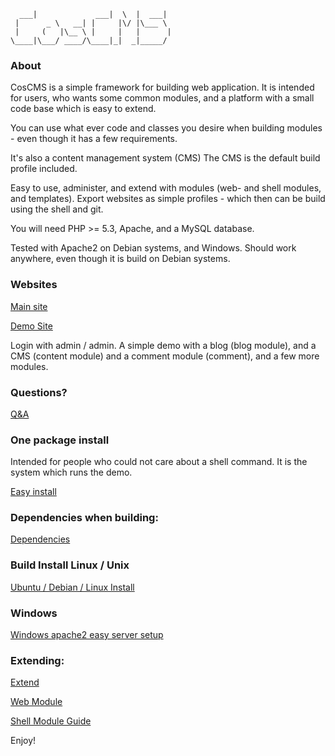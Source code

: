 


	  ___|             ___|  \  |  ___|  
	 |      _ \   __| |     |\/ |\___ \  
	 |     (   |\__ \ |     |   |      | 
	\____|\___/ ____/\____|_|  _|_____/  

### About

CosCMS is a simple framework for building web application.
It is intended for users, who wants some common modules, and a platform 
with a small code base which is easy to extend.

You can use what ever code and classes you desire when building 
modules - even though it has a few requirements. 
 
It's also a content management system (CMS) 
The CMS is the default build profile included.
 
Easy to use, administer, and extend with modules 
(web- and shell modules, and templates). 
Export websites as simple profiles - which then can be build 
using the shell and git. 

You will need PHP >= 5.3, Apache, and a MySQL database. 

Tested with Apache2 on Debian systems, and Windows. 
Should work anywhere, even though it is build on Debian systems.  

### Websites

[Main site](http://www.coscms.org)

[Demo Site](http://demo.coscms.org/) 

Login with admin / admin. A simple demo with a blog (blog module),
and a CMS (content module) and a comment module (comment), 
and a few more modules. 

### Questions?

[Q&A](http://www.coscms.org/questions/index) 


### One package install

Intended for people who could not care about a shell command. 
It is the system which runs the demo. 

[Easy install](http://www.coscms.org/content/article/view/37/Easy-Install)

### Dependencies when building: 

[Dependencies](http://www.coscms.org/content/article/view/43/Dependencies)

### Build Install Linux / Unix 

[Ubuntu / Debian / Linux Install](http://www.coscms.org/content/article/view/26/Debian--Ubuntu-install)

### Windows

[Windows apache2 easy server setup](http://www.coscms.org/content/article/view/71/Windows-Apache2-Easy-Server-Setup)

### Extending: 

[Extend](http://www.coscms.org/content/article/view/40/Extend)

[Web Module](http://www.coscms.org/content/article/view/27/Web-Module-Guide)

[Shell Module Guide](http://www.coscms.org/content/article/view/60/Shell-Module-Guide)

Enjoy!


